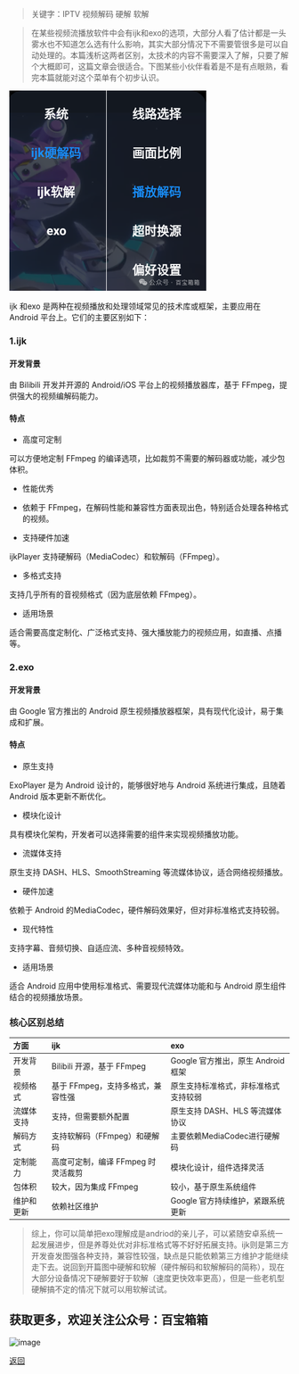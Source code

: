 > 关键字：IPTV 视频解码 硬解 软解

> 在某些视频流播放软件中会有ijk和exo的选项，大部分人看了估计都是一头雾水也不知道怎么选有什么影响，其实大部分情况下不需要管很多是可以自动处理的。本篇浅析这两者区别，太技术的内容不需要深入了解，只要了解个大概即可，这篇文章会很适合。下图某些小伙伴看着是不是有点眼熟，看完本篇就能对这个菜单有个初步认识。

![image](../assets/img/003_JieMa/003_JiaMa.png)

ijk 和exo 是两种在视频播放和处理领域常见的技术库或框架，主要应用在 Android 平台上。它们的主要区别如下：

### 1.ijk

#### 开发背景

由 Bilibili 开发并开源的 Android/iOS 平台上的视频播放器库，基于 FFmpeg，提供强大的视频编解码能力。

#### 特点

*   高度可定制

可以方便地定制 FFmpeg 的编译选项，比如裁剪不需要的解码器或功能，减少包体积。

*   性能优秀

*   依赖于 FFmpeg，在解码性能和兼容性方面表现出色，特别适合处理各种格式的视频。

*   支持硬件加速

ijkPlayer 支持硬解码（MediaCodec）和软解码（FFmpeg）。

*   多格式支持

支持几乎所有的音视频格式（因为底层依赖 FFmpeg）。

*   适用场景

适合需要高度定制化、广泛格式支持、强大播放能力的视频应用，如直播、点播等。

### 2.exo

#### 开发背景

由 Google 官方推出的 Android 原生视频播放器框架，具有现代化设计，易于集成和扩展。

#### 特点

*   原生支持

ExoPlayer 是为 Android 设计的，能够很好地与 Android 系统进行集成，且随着 Android 版本更新不断优化。

*   模块化设计

具有模块化架构，开发者可以选择需要的组件来实现视频播放功能。

*   流媒体支持

原生支持 DASH、HLS、SmoothStreaming 等流媒体协议，适合网络视频播放。

*   硬件加速

依赖于 Android 的MediaCodec，硬件解码效果好，但对非标准格式支持较弱。

*   现代特性

支持字幕、音频切换、自适应流、多种音视频特效。

*   适用场景

适合 Android 应用中使用标准格式、需要现代流媒体功能和与 Android 原生组件结合的视频播放场景。

### 核心区别总结

| 方面        | ijk          | exo |
|:-------------|:------------------|:------|
| 开发背景           | Bilibili 开源，基于 FFmpeg | Google 官方推出，原生 Android 框架  |
| 视频格式 | 基于 FFmpeg，支持多格式，兼容性强   | 原生支持标准格式，非标准格式支持较弱  |
| 流媒体支持           | 支持，但需要额外配置      | 原生支持 DASH、HLS 等流媒体协议   |
| 解码方式           | 支持软解码（FFmpeg）和硬解码 | 主要依赖MediaCodec进行硬解码  |
| 定制能力           | 高度可定制，编译 FFmpeg 时灵活裁剪 | 模块化设计，组件选择灵活  |
| 包体积           | 较大，因为集成 FFmpeg | 较小，基于原生系统组件  |
| 维护和更新           | 依赖社区维护 | Google 官方持续维护，紧跟系统更新  |



> 综上，你可以简单把exo理解成是andriod的亲儿子，可以紧随安卓系统一起发展进步，但是养尊处优对非标准格式等不好好拓展支持。ijk则是第三方开发奋发图强各种支持，兼容性较强，缺点是只能依赖第三方维护才能继续走下去。说回到开篇图中硬解和软解（硬件解码和软解解码的简称），现在大部分设备情况下硬解要好于软解（速度更快效率更高），但是一些老机型硬解搞不定的情况下就可以用软解试试。


## 获取更多，欢迎关注公众号：百宝箱箱
![image](../assets/GongZhongHao.png)

[返回](..)

